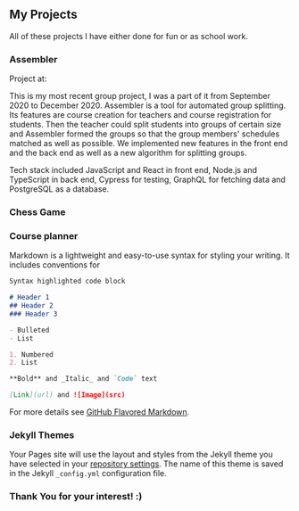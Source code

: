 ## My Projects

All of these projects I have either done for fun or as school work. 

### Assembler

Project at: 

This is my most recent group project, I was a part of it from September 2020 to December 2020. Assembler is a tool for automated group splitting. Its features are course creation for teachers and course registration for students. Then the teacher could split students into groups of certain size and Assembler formed the groups so that the group members' schedules matched as well as possible. We implemented new features in the front end and the back end as well as a new algorithm for splitting groups. 

Tech stack included JavaScript and React in front end, Node.js and TypeScript in back end, Cypress for testing, GraphQL for fetching data and PostgreSQL as a database. 

### Chess Game

### Course planner

Markdown is a lightweight and easy-to-use syntax for styling your writing. It includes conventions for

```markdown
Syntax highlighted code block

# Header 1
## Header 2
### Header 3

- Bulleted
- List

1. Numbered
2. List

**Bold** and _Italic_ and `Code` text

[Link](url) and ![Image](src)
```

For more details see [GitHub Flavored Markdown](https://guides.github.com/features/mastering-markdown/).

### Jekyll Themes

Your Pages site will use the layout and styles from the Jekyll theme you have selected in your [repository settings](https://github.com/Manuel83/sample/settings). The name of this theme is saved in the Jekyll `_config.yml` configuration file.

### Thank You for your interest! :)
